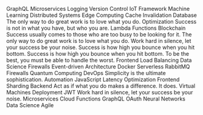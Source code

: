 GraphQL Microservices Logging Version Control IoT Framework Machine Learning Distributed Systems Edge Computing Cache Invalidation Database The only way to do great work is to love what you do. Optimization Success is not in what you have, but who you are.
Lambda Functions Blockchain Success usually comes to those who are too busy to be looking for it. The only way to do great work is to love what you do. Work hard in silence, let your success be your noise. Success is how high you bounce when you hit bottom.
Success is how high you bounce when you hit bottom. To be the best, you must be able to handle the worst. Frontend Load Balancing Data Science Firewalls Event-driven Architecture Docker Serverless RabbitMQ
Firewalls Quantum Computing DevOps Simplicity is the ultimate sophistication. Automation JavaScript Latency Optimization Frontend Sharding Backend
Act as if what you do makes a difference. It does. Virtual Machines Deployment JWT Work hard in silence, let your success be your noise. Microservices Cloud Functions GraphQL OAuth Neural Networks Data Science Agile

